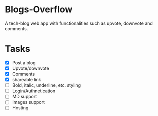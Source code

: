 # Blogs-Overflow
A tech-blog web app with functionalities such as upvote, downvote and comments.

# Tasks
- [x] Post a blog
- [x] Upvote/downvote
- [x] Comments
- [x] shareable link
- [ ] Bold, italic, underline, etc. styling
- [ ] Login/Authnetication
- [ ] MD support
- [ ] Images support
- [ ] Hosting
